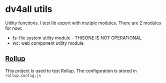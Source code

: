 # dv4all utils

Utility functions. I test lib export with mutiple modules. There are 2 modules for now:

- fs: file system utility module - THISONE IS NOT OPERATIONAL
- wc: web component utility module

## [Rollup](https://rollupjs.org/guide/en/#configuration-files)

This project is used to test Rollup.
The configuration is stored in `rollup.config.js`
